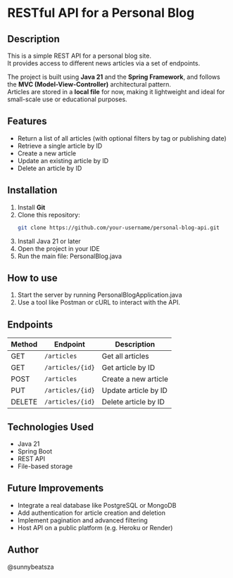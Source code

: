 # RESTful API for a Personal Blog

## Description

This is a simple REST API for a personal blog site.  
It provides access to different news articles via a set of endpoints.

The project is built using **Java 21** and the **Spring Framework**, and follows the **MVC (Model-View-Controller)** architectural pattern.  
Articles are stored in a **local file** for now, making it lightweight and ideal for small-scale use or educational purposes.

## Features

- Return a list of all articles (with optional filters by tag or publishing date)
- Retrieve a single article by ID
- Create a new article
- Update an existing article by ID
- Delete an article by ID


## Installation

1. Install **Git**
2. Clone this repository:
   ```bash
   git clone https://github.com/your-username/personal-blog-api.git
   ```
3. Install Java 21 or later
4. Open the project in your IDE
5. Run the main file: PersonalBlog.java

## How to use
1. Start the server by running PersonalBlogApplication.java
2. Use a tool like Postman or cURL to interact with the API.


## Endpoints
| Method | Endpoint         | Description          |
| ------ | ---------------- | -------------------- |
| GET    | `/articles`      | Get all articles     |
| GET    | `/articles/{id}` | Get article by ID    |
| POST   | `/articles`      | Create a new article |
| PUT    | `/articles/{id}` | Update article by ID |
| DELETE | `/articles/{id}` | Delete article by ID |

## Technologies Used
- Java 21
- Spring Boot
- REST API
- File-based storage

## Future Improvements
- Integrate a real database like PostgreSQL or MongoDB
- Add authentication for article creation and deletion
- Implement pagination and advanced filtering
- Host API on a public platform (e.g. Heroku or Render)

## Author
@sunnybeatsza
